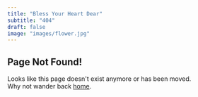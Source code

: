 ```yaml
---
title: "Bless Your Heart Dear"
subtitle: "404"
draft: false
image: "images/flower.jpg"
---
```

## Page Not Found!

Looks like this page doesn't exist anymore or has been moved.   
Why not wander back [home](/).